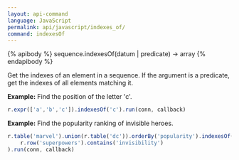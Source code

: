 ```yaml
---
layout: api-command 
language: JavaScript
permalink: api/javascript/indexes_of/
command: indexesOf
---
```


{% apibody %}
sequence.indexesOf(datum | predicate) → array
{% endapibody %}

Get the indexes of an element in a sequence. If the argument is a predicate, get the indexes of all elements matching it.

__Example:__ Find the position of the letter 'c'.

```js
r.expr(['a','b','c']).indexesOf('c').run(conn, callback)
```

__Example:__ Find the popularity ranking of invisible heroes.

```js
r.table('marvel').union(r.table('dc')).orderBy('popularity').indexesOf(
    r.row('superpowers').contains('invisibility')
).run(conn, callback)
```
